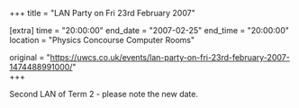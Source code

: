 +++
title = "LAN Party on Fri 23rd February 2007"

[extra]
time = "20:00:00"
end_date = "2007-02-25"
end_time = "20:00:00"
location = "Physics Concourse Computer Rooms"

original = "https://uwcs.co.uk/events/lan-party-on-fri-23rd-february-2007-1474488991000/"    
+++

Second LAN of Term 2 - please note the new date.

